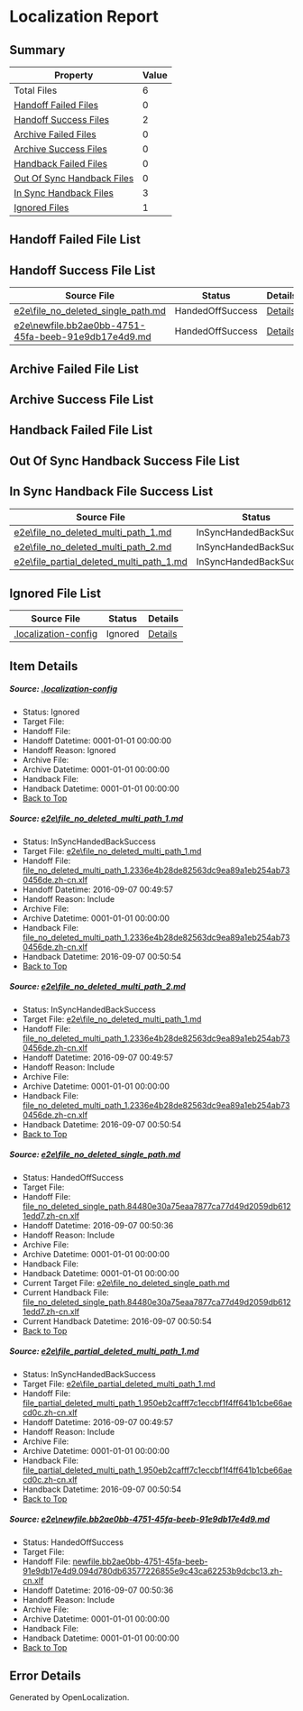 # <a name='report-top'></a> Localization Report

## Summary
 Property | Value 
 -------- | ----- 
 Total Files | 6
[ Handoff Failed Files ](#handoff-failed-list)| 0
[ Handoff Success Files ](#handoff-success-list)| 2
[ Archive Failed Files ](#archive-failed-list)| 0
[ Archive Success Files ](#archive-success-list)| 0
[ Handback Failed Files ](#handback-failed-list)| 0
[ Out Of Sync Handback Files ](#outofsync-handback-success-list)| 0
[ In Sync Handback Files ](#insync-handback-success-list)| 3
[ Ignored Files ](#ignored-list)| 1

## <a name='handoff-failed-list'></a> Handoff Failed File List

## <a name='handoff-success-list'></a> Handoff Success File List
 Source File | Status | Details 
 ----------- | ------ | ------- 
 [e2e\file_no_deleted_single_path.md](https://github.com/OpenLocalizationTestOrg/ol-test0/blob/736ea1c937be4ff8314c34de0de48eaac45551be/e2e/file_no_deleted_single_path.md) | HandedOffSuccess | [Details](#d701e1986eefb868648caa3f615e688c7f28a1c73)
 [e2e\newfile.bb2ae0bb-4751-45fa-beeb-91e9db17e4d9.md](https://github.com/OpenLocalizationTestOrg/ol-test0/blob/736ea1c937be4ff8314c34de0de48eaac45551be/e2e/newfile.bb2ae0bb-4751-45fa-beeb-91e9db17e4d9.md) | HandedOffSuccess | [Details](#7305422590cf9b1f3010e871734a6956196f1c305)

## <a name='archive-failed-list'></a> Archive Failed File List

## <a name='archive-success-list'></a> Archive Success File List

## <a name='handback-failed-list'></a> Handback Failed File List

## <a name='outofsync-handback-success-list'></a> Out Of Sync Handback Success File List

## <a name='insync-handback-success-list'></a> In Sync Handback File Success List
 Source File | Status | Details 
 ----------- | ------ | ------- 
 [e2e\file_no_deleted_multi_path_1.md](https://github.com/OpenLocalizationTestOrg/ol-test0/blob/70659e5039f21fccabe91f8cf8bec82d38fef5af/e2e/file_no_deleted_multi_path_1.md) | InSyncHandedBackSuccess | [Details](#4b7ab3767a0ce4b6a6687aa4551da4d629b656221)
 [e2e\file_no_deleted_multi_path_2.md](https://github.com/OpenLocalizationTestOrg/ol-test0/blob/736ea1c937be4ff8314c34de0de48eaac45551be/e2e/file_no_deleted_multi_path_2.md) | InSyncHandedBackSuccess | [Details](#4b7ab3767a0ce4b6a6687aa4551da4d629b656222)
 [e2e\file_partial_deleted_multi_path_1.md](https://github.com/OpenLocalizationTestOrg/ol-test0/blob/70659e5039f21fccabe91f8cf8bec82d38fef5af/e2e/file_partial_deleted_multi_path_1.md) | InSyncHandedBackSuccess | [Details](#f3192301a70062f42ea20a0d45a29d48b6ff1feb4)

## <a name='ignored-list'></a> Ignored File List
 Source File | Status | Details 
 ----------- | ------ | ------- 
 [.localization-config](https://github.com/OpenLocalizationTestOrg/ol-test0/blob/736ea1c937be4ff8314c34de0de48eaac45551be/.localization-config) | Ignored | [Details](#3d4f252ac210baf56311d7e97dcc2db10974dbd20)

## Item Details
##### <a name='3d4f252ac210baf56311d7e97dcc2db10974dbd20'></a> Source: [.localization-config](https://github.com/OpenLocalizationTestOrg/ol-test0/blob/736ea1c937be4ff8314c34de0de48eaac45551be/.localization-config)
* Status: Ignored
* Target File: 
* Handoff File: 
* Handoff Datetime: 0001-01-01 00:00:00
* Handoff Reason: Ignored
* Archive File: 
* Archive Datetime: 0001-01-01 00:00:00
* Handback File: 
* Handback Datetime: 0001-01-01 00:00:00
* [Back to Top](#report-top)

##### <a name='4b7ab3767a0ce4b6a6687aa4551da4d629b656221'></a> Source: [e2e\file_no_deleted_multi_path_1.md](https://github.com/OpenLocalizationTestOrg/ol-test0/blob/70659e5039f21fccabe91f8cf8bec82d38fef5af/e2e/file_no_deleted_multi_path_1.md)
* Status: InSyncHandedBackSuccess
* Target File: [e2e\file_no_deleted_multi_path_1.md](https://github.com/OpenLocalizationTestOrg/ol-test0-zhcn/blob/a43ad35aee65f8b50d127479f4a6fd81221b7a6e/e2e/file_no_deleted_multi_path_1.md)
* Handoff File: [file_no_deleted_multi_path_1.2336e4b28de82563dc9ea89a1eb254ab730456de.zh-cn.xlf](https://github.com/OpenLocalizationTestOrg/ol-test0-handoff/blob/0566131ef0fdd39deb26959ab27154edd9ad82f7/ol-handoff/OpenLocalizationTestOrg/ol-test0-zhcn/ci/mt/file_no_deleted_multi_path_1.2336e4b28de82563dc9ea89a1eb254ab730456de.zh-cn.xlf)
* Handoff Datetime: 2016-09-07 00:49:57
* Handoff Reason: Include
* Archive File: 
* Archive Datetime: 0001-01-01 00:00:00
* Handback File: [file_no_deleted_multi_path_1.2336e4b28de82563dc9ea89a1eb254ab730456de.zh-cn.xlf](https://github.com/OpenLocalizationTestOrg/ol-test0-handback/blob/451f746e55c3bdb636a78d7f82712957f3f51be1/ol-handback/OpenLocalizationTestOrg/ol-test0-zhcn/ci/mt/file_no_deleted_multi_path_1.2336e4b28de82563dc9ea89a1eb254ab730456de.zh-cn.xlf)
* Handback Datetime: 2016-09-07 00:50:54
* [Back to Top](#report-top)

##### <a name='4b7ab3767a0ce4b6a6687aa4551da4d629b656222'></a> Source: [e2e\file_no_deleted_multi_path_2.md](https://github.com/OpenLocalizationTestOrg/ol-test0/blob/736ea1c937be4ff8314c34de0de48eaac45551be/e2e/file_no_deleted_multi_path_2.md)
* Status: InSyncHandedBackSuccess
* Target File: [e2e\file_no_deleted_multi_path_1.md](https://github.com/OpenLocalizationTestOrg/ol-test0-zhcn/blob/a43ad35aee65f8b50d127479f4a6fd81221b7a6e/e2e/file_no_deleted_multi_path_1.md)
* Handoff File: [file_no_deleted_multi_path_1.2336e4b28de82563dc9ea89a1eb254ab730456de.zh-cn.xlf](https://github.com/OpenLocalizationTestOrg/ol-test0-handoff/blob/0566131ef0fdd39deb26959ab27154edd9ad82f7/ol-handoff/OpenLocalizationTestOrg/ol-test0-zhcn/ci/mt/file_no_deleted_multi_path_1.2336e4b28de82563dc9ea89a1eb254ab730456de.zh-cn.xlf)
* Handoff Datetime: 2016-09-07 00:49:57
* Handoff Reason: Include
* Archive File: 
* Archive Datetime: 0001-01-01 00:00:00
* Handback File: [file_no_deleted_multi_path_1.2336e4b28de82563dc9ea89a1eb254ab730456de.zh-cn.xlf](https://github.com/OpenLocalizationTestOrg/ol-test0-handback/blob/451f746e55c3bdb636a78d7f82712957f3f51be1/ol-handback/OpenLocalizationTestOrg/ol-test0-zhcn/ci/mt/file_no_deleted_multi_path_1.2336e4b28de82563dc9ea89a1eb254ab730456de.zh-cn.xlf)
* Handback Datetime: 2016-09-07 00:50:54
* [Back to Top](#report-top)

##### <a name='d701e1986eefb868648caa3f615e688c7f28a1c73'></a> Source: [e2e\file_no_deleted_single_path.md](https://github.com/OpenLocalizationTestOrg/ol-test0/blob/736ea1c937be4ff8314c34de0de48eaac45551be/e2e/file_no_deleted_single_path.md)
* Status: HandedOffSuccess
* Target File: 
* Handoff File: [file_no_deleted_single_path.84480e30a75eaa7877ca77d49d2059db6121edd7.zh-cn.xlf](https://github.com/OpenLocalizationTestOrg/ol-test0-handoff/blob/97e1e284a79571d72db89a8b55507b4f48c49687/ol-handoff/OpenLocalizationTestOrg/ol-test0-zhcn/ci/mt/file_no_deleted_single_path.84480e30a75eaa7877ca77d49d2059db6121edd7.zh-cn.xlf)
* Handoff Datetime: 2016-09-07 00:50:36
* Handoff Reason: Include
* Archive File: 
* Archive Datetime: 0001-01-01 00:00:00
* Handback File: 
* Handback Datetime: 0001-01-01 00:00:00
* Current Target File: [e2e\file_no_deleted_single_path.md](https://github.com/OpenLocalizationTestOrg/ol-test0-zhcn/blob/a43ad35aee65f8b50d127479f4a6fd81221b7a6e/e2e/file_no_deleted_single_path.md)
* Current Handback File: [file_no_deleted_single_path.84480e30a75eaa7877ca77d49d2059db6121edd7.zh-cn.xlf](https://github.com/OpenLocalizationTestOrg/ol-test0-handback/blob/451f746e55c3bdb636a78d7f82712957f3f51be1/ol-handback/OpenLocalizationTestOrg/ol-test0-zhcn/ci/mt/file_no_deleted_single_path.84480e30a75eaa7877ca77d49d2059db6121edd7.zh-cn.xlf)
* Current Handback Datetime: 2016-09-07 00:50:54
* [Back to Top](#report-top)

##### <a name='f3192301a70062f42ea20a0d45a29d48b6ff1feb4'></a> Source: [e2e\file_partial_deleted_multi_path_1.md](https://github.com/OpenLocalizationTestOrg/ol-test0/blob/70659e5039f21fccabe91f8cf8bec82d38fef5af/e2e/file_partial_deleted_multi_path_1.md)
* Status: InSyncHandedBackSuccess
* Target File: [e2e\file_partial_deleted_multi_path_1.md](https://github.com/OpenLocalizationTestOrg/ol-test0-zhcn/blob/a43ad35aee65f8b50d127479f4a6fd81221b7a6e/e2e/file_partial_deleted_multi_path_1.md)
* Handoff File: [file_partial_deleted_multi_path_1.950eb2cafff7c1eccbf1f4ff641b1cbe66aecd0c.zh-cn.xlf](https://github.com/OpenLocalizationTestOrg/ol-test0-handoff/blob/0566131ef0fdd39deb26959ab27154edd9ad82f7/ol-handoff/OpenLocalizationTestOrg/ol-test0-zhcn/ci/mt/file_partial_deleted_multi_path_1.950eb2cafff7c1eccbf1f4ff641b1cbe66aecd0c.zh-cn.xlf)
* Handoff Datetime: 2016-09-07 00:49:57
* Handoff Reason: Include
* Archive File: 
* Archive Datetime: 0001-01-01 00:00:00
* Handback File: [file_partial_deleted_multi_path_1.950eb2cafff7c1eccbf1f4ff641b1cbe66aecd0c.zh-cn.xlf](https://github.com/OpenLocalizationTestOrg/ol-test0-handback/blob/451f746e55c3bdb636a78d7f82712957f3f51be1/ol-handback/OpenLocalizationTestOrg/ol-test0-zhcn/ci/mt/file_partial_deleted_multi_path_1.950eb2cafff7c1eccbf1f4ff641b1cbe66aecd0c.zh-cn.xlf)
* Handback Datetime: 2016-09-07 00:50:54
* [Back to Top](#report-top)

##### <a name='7305422590cf9b1f3010e871734a6956196f1c305'></a> Source: [e2e\newfile.bb2ae0bb-4751-45fa-beeb-91e9db17e4d9.md](https://github.com/OpenLocalizationTestOrg/ol-test0/blob/736ea1c937be4ff8314c34de0de48eaac45551be/e2e/newfile.bb2ae0bb-4751-45fa-beeb-91e9db17e4d9.md)
* Status: HandedOffSuccess
* Target File: 
* Handoff File: [newfile.bb2ae0bb-4751-45fa-beeb-91e9db17e4d9.094d780db63577226855e9c43ca62253b9dcbc13.zh-cn.xlf](https://github.com/OpenLocalizationTestOrg/ol-test0-handoff/blob/97e1e284a79571d72db89a8b55507b4f48c49687/ol-handoff/OpenLocalizationTestOrg/ol-test0-zhcn/ci/mt/newfile.bb2ae0bb-4751-45fa-beeb-91e9db17e4d9.094d780db63577226855e9c43ca62253b9dcbc13.zh-cn.xlf)
* Handoff Datetime: 2016-09-07 00:50:36
* Handoff Reason: Include
* Archive File: 
* Archive Datetime: 0001-01-01 00:00:00
* Handback File: 
* Handback Datetime: 0001-01-01 00:00:00
* [Back to Top](#report-top)


## Error Details

Generated by OpenLocalization.
